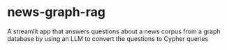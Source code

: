 # news-graph-rag
A streamlit app that answers questions about a news corpus from a graph database by using an LLM to convert the questions to Cypher queries

